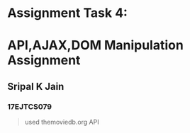 # Assignment Task 4:
# API,AJAX,DOM Manipulation Assignment
## Sripal K Jain
### 17EJTCS079

> used themoviedb.org API